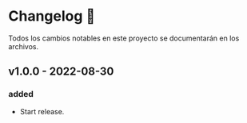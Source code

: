 # Changelog 🎉

Todos los cambios notables en este proyecto se documentarán en los archivos.

## v1.0.0 - 2022-08-30

### added

- Start release.